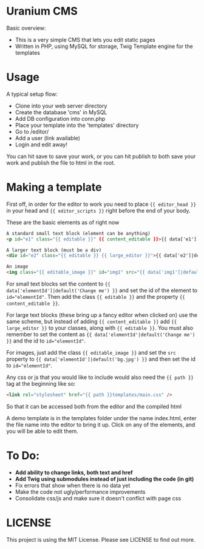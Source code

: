 # Uranium CMS

Basic overview:

 * This is a very simple CMS that lets you edit static pages
 * Written in PHP, using MySQL for storage, Twig Template engine for the templates

# Usage

A typical setup flow:
* Clone into your web server directory
* Create the database 'cms' in MySQL
* Add DB configuration into conn.php
* Place your template into the 'templates' directory
* Go to /editor/
* Add a user (link available)
* Login and edit away!

You can hit save to save your work, or you can hit publish to both save your work and publish the file to html in the root.

# Making a template

First off, in order for the editor to work you need to place ```{{ editor_head }}``` in your head and ```{{ editor_scripts }}``` right before the end of your body.

These are the basic elements as of right now

```html
A standard small text block (element can be anything)
<p id="e1" class="{{ editable }}" {{ content_editable }}>{{ data['e1']|default('Change me') }}</p>

A larger text block (must be a div)
<div id="e2" class="{{ editable }} {{ large_editor }}">{{ data['e2']|default('Change me') }}</div>

An image
<img class="{{ editable_image }}" id="img1" src="{{ data['img1']|default('bg.jpg') }}" alt="" />
```
For small text blocks set the content to ```{{ data['elementId']|default('Change me') }}``` and set the id of the element to ```id="elementId"```. Then add the class ```{{ editable }}``` and the property ```{{ content_editable }}```.

For large text blocks (these bring up a fancy editor when clicked on) use the same scheme, but instead of adding ```{{ content_editable }}``` add ```{{ large_editor }}``` to your classes, along with ```{{ editable }}```. You must also remember to set the content as ```{{ data['elementId'|default('Change me') }}``` and the id to ```id="elementId"```.

For images, just add the class ```{{ editable_image }}``` and set the ```src``` property to ```{{ data['elementId']|default('bg.jpg') }}``` and then set the id to ```id="elementId"```.

Any css or js that you would like to include would also need the ```{{ path }}``` tag at the beginning like so:
```html
<link rel="stylesheet" href="{{ path }}templates/main.css" />
```
So that it can be accessed both from the editor and the compiled html

A demo template is in the templates folder under the name index.html, enter the file name into the editor to bring it up. Click on any of the elements, and you will be able to edit them.

# To Do:
* **Add ability to change links, both text and href**
* **Add Twig using submodules instead of just including the code (in git)**
* Fix errors that show when there is no data yet
* Make the code not ugly/performance improvements
* Consolidate css/js and make sure it doesn't conflict with page css


# LICENSE
This project is using the MIT License. Please see LICENSE to find out more.
